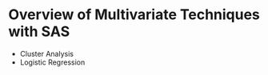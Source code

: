 Overview of Multivariate Techniques with SAS
==============================================

- Cluster Analysis
- Logistic Regression
